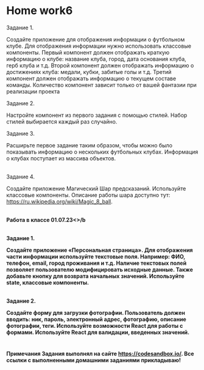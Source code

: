 # <b>Home work6</b>

Задание 1.<br>

Создайте приложение для отображения информации о футбольном клубе. Для отображения информации нужно использовать классовые компоненты. Первый компонент должен отображать краткую информацию о клубе: название клуба, город, дата основания клуба, герб клуба и т.д. Второй компонент должен отображать информацию о достижениях клуба: медали, кубки, забитые голы и т.д. Третий компонент должен отображать информацию о текущем составе команды. Количество компонент зависит только от вашей фантазии при реализации проекта

Задание 2.<br>

Настройте компонент из первого задания с помощью стилей. Набор стилей выбирается каждый раз случайно.

Задание 3.<br>

Расширьте первое задание таким образом, чтобы можно было показывать информацию о нескольких футбольных клубах. Информация о клубах поступает из массива объектов.

<br>Задание 4.<br>

Создайте приложение Магический Шар предсказаний. Используйте классовые компоненты. Описание работы шара доступно тут: https://ru.wikipedia.org/wiki/Magic_8_ball.

<br><b>Работа в классе 01.07.23<>/b<br>

<br>Задание 1.<br>

Создайте приложение «Персональная страница». Для отображения части информации используйте текстовые поля. Например: ФИО, телефон, email, город проживания и т.д. Наличие текстовых полей позволяет пользователю модифицировать исходные данные. Также добавьте кнопку для возврата начальных значений. Используйте state, классовые компоненты.

<br>Задание 2.<br>

Создайте форму для загрузки фотографии. Пользователь должен вводить: ник, пароль, электронный адрес, фотографию, описание фотографии, теги. Используйте возможности React для работы с формами. Используйте React для валидации, введенных значений.

#

<b>Примечания</b>
Задания выполнял на сайте https://codesandbox.io/. Все ссылки с выполненными домашними заданиями прикладываю!
